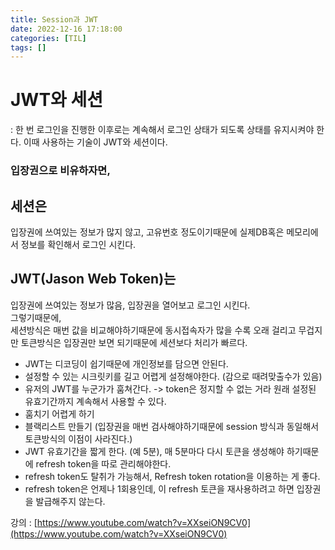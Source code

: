 ```yaml
---
title: Session과 JWT
date: 2022-12-16 17:18:00
categories: [TIL]
tags: []  
---
```


# JWT와 세션
: 한 번 로그인을 진행한 이후로는 계속해서 로그인 상태가 되도록 상태를 유지시켜야 한다.
이때 사용하는 기술이 JWT와 세션이다.

### 입장권으로 비유하자면,

## 세션은
입장권에 쓰여있는 정보가 많지 않고, 고유번호 정도이기때문에 실제DB혹은 메모리에서 정보를 확인해서 로그인 시킨다.

## JWT(Jason Web Token)는
입장권에 쓰여있는 정보가 많음, 입장권을 열어보고 로그인 시킨다.
<br>
그렇기때문에, <br>
세션방식은 매번 값을 비교해야하기때문에 동시접속자가 많을 수록 오래 걸리고 무겁지만
토큰방식은 입장권만 보면 되기때문에 세션보다 처리가 빠르다.

  
- JWT는 디코딩이 쉽기때문에 개인정보를 담으면 안된다.
- 설정할 수 있는 시크릿키를 길고 어렵게 설정해야한다. (감으로 때려맞출수가 있음)
- 유저의 JWT를 누군가가 훔쳐간다. -> token은 정지할 수 없는 거라 원래 설정된 유효기간까지 계속해서 사용할 수 있다.
- 훔치기 어렵게 하기
- 블랙리스트 만들기 (입장권을 매번 검사해야하기때문에 session 방식과 동일해서 토큰방식의 이점이 사라진다.)
- JWT 유효기간을 짧게 한다. (예 5분), 매 5분마다 다시 토큰을 생성해야 하기때문에 refresh token을 따로 관리해야한다.
- refresh token도 탈취가 가능해서, Refresh token rotation을 이용하는 게 좋다.
- refresh token은 언제나 1회용인데, 이 refresh 토큰을 재사용하려고 하면 입장권을 발급해주지 않는다.
  

강의 : [https://www.youtube.com/watch?v=XXseiON9CV0](https://www.youtube.com/watch?v=XXseiON9CV0)